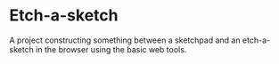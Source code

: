 # Etch-a-sketch
A project constructing something between a sketchpad and an etch-a-sketch in the browser using the basic web tools.
